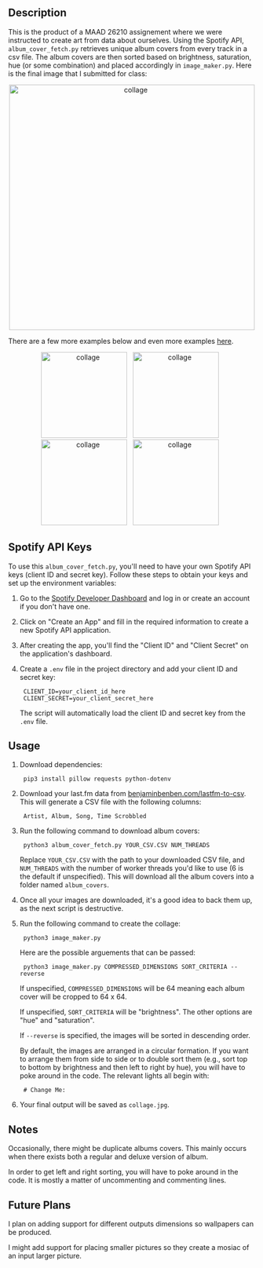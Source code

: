 ## Description

This is the product of a MAAD 26210 assignement where we were instructed to create art from data about ourselves. Using the Spotify API, ``album_cover_fetch.py`` retrieves unique album covers from every track in a csv file. The album covers are then sorted based on brightness, saturation, hue (or some combination) and placed accordingly in ``image_maker.py``. Here is the final image that I submitted for class:

<p align="center">
  <img src="default.jpg" alt="collage" width="500">
</p>

There are a few more examples below and even more examples [here](/more_examples/ALL_EXAMPLES.md).
<p align="center">
  <img src="more_examples/hue_then_brightness.jpg" alt="collage" width="175">&nbsp;&nbsp; 
  <img src="more_examples/hue_reversed.jpg" alt="collage" width="175">&nbsp;&nbsp; 
  <img src="more_examples/brightness_then_saturation.jpg" alt="collage" width="175">&nbsp;&nbsp; 
  <img src="more_examples/saturation_then_hue.jpg" alt="collage" width="175">&nbsp;&nbsp; 
</p>

## Spotify API Keys

To use this ``album_cover_fetch.py``, you'll need to have your own Spotify API keys (client ID and secret key). Follow these steps to obtain your keys and set up the environment variables:

1. Go to the [Spotify Developer Dashboard](https://developer.spotify.com/dashboard/applications) and log in or create an account if you don't have one.

2. Click on "Create an App" and fill in the required information to create a new Spotify API application.

3. After creating the app, you'll find the "Client ID" and "Client Secret" on the application's dashboard.

4. Create a `.env` file in the project directory and add your client ID and secret key:

        CLIENT_ID=your_client_id_here
        CLIENT_SECRET=your_client_secret_here

    The script will automatically load the client ID and secret key from the `.env` file.


## Usage

1. Download dependencies:

        pip3 install pillow requests python-dotenv

2. Download your last.fm data from [benjaminbenben.com/lastfm-to-csv](https://benjaminbenben.com/lastfm-to-csv/). This will generate a CSV file with the following columns:

        Artist, Album, Song, Time Scrobbled

3. Run the following command to download album covers:

        python3 album_cover_fetch.py YOUR_CSV.CSV NUM_THREADS

    Replace `YOUR_CSV.CSV` with the path to your downloaded CSV file, and `NUM_THREADS` with the number of worker threads you'd like to use (6 is the default if unspecified). This will download all the album covers into a folder named `album_covers`.

4. Once all your images are downloaded, it's a good idea to back them up, as the next script is destructive.

5. Run the following command to create the collage:

        python3 image_maker.py

    Here are the possible arguements that can be passed:

        python3 image_maker.py COMPRESSED_DIMENSIONS SORT_CRITERIA --reverse

    If unspecified, `COMPRESSED_DIMENSIONS` will be 64 meaning each album cover will be cropped to 64 x 64.

    If unspecified, `SORT_CRITERIA` will be "brightness". The other options are "hue" and "saturation".

    If `--reverse` is specified, the images will be sorted in descending order.

    By default, the images are arranged in a circular formation. If you want to arrange them from side to side or to double sort them (e.g., sort top to bottom by brightness and then left to right by hue), you will have to poke around in the code. The relevant lights all begin with:

        # Change Me:

6. Your final output will be saved as `collage.jpg`.

## Notes

Occasionally, there might be duplicate albums covers. This mainly occurs when there exists both a regular and deluxe version of album.

In order to get left and right sorting, you will have to poke around in the code. It is mostly a matter of uncommenting and commenting lines.

## Future Plans

I plan on adding support for different outputs dimensions so wallpapers can be produced.

I might add support for placing smaller pictures so they create a mosiac of an input larger picture.

